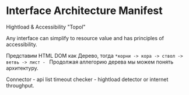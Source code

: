 # Interface Architecture Manifest

Hightload & Accessibility "Topol"

Any interface can simplify to resource value and has principles of accessibility.

Представим HTML DOM как Дерево, тогда 
``
  *корни - ``<html></html>``
    > кора - ``<head></head>``
    > ствол - ``<body></body>``
      > ветвь - ``<component></component>``
      > лист - ``<basic-component></basic-component>``
``
    Продолжая аллегорию дерева мы можем понять архитектуру.

Connector - api list
  timeout checker - hightload detector or internet throughput.






